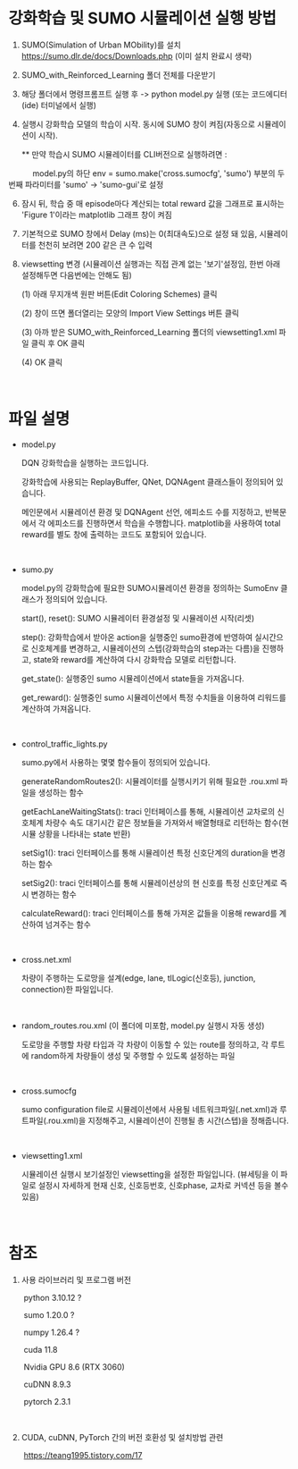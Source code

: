# 강화학습 및 SUMO 시뮬레이션 실행 방법

1. SUMO(Simulation of Urban MObility)를 설치 <https://sumo.dlr.de/docs/Downloads.php> (이미 설치 완료시 생략)

2. SUMO_with_Reinforced_Learning 폴더 전체를 다운받기

3. 해당 폴더에서 명령프롬프트 실행 후 -> python model.py 실행  (또는 코드에디터(ide) 터미널에서 실행)

4. 실행시 강화학습 모델의 학습이 시작. 동시에 SUMO 창이 켜짐(자동으로 시뮬레이션이 시작).

   ** 만약 학습시 SUMO 시뮬레이터를 CLI버전으로 실행하려면 :

&nbsp;&nbsp;&nbsp;&nbsp;&nbsp;&nbsp;&nbsp;&nbsp;&nbsp;&nbsp;&nbsp;model.py의 하단 env = sumo.make('cross.sumocfg', 'sumo') 부분의 두번째 파라미터를 'sumo' -> 'sumo-gui'로 설정

6. 잠시 뒤, 학습 중 매 episode마다 계산되는 total reward 값을 그래프로 표시하는 'Figure 1'이라는 matplotlib 그래프 창이 켜짐
  
7. 기본적으로 SUMO 창에서 Delay (ms)는 0(최대속도)으로 설정 돼 있음, 시뮬레이터를 천천히 보려면 200 같은 큰 수 입력

8. viewsetting 변경 (시뮬레이션 실행과는 직접 관계 없는 '보기'설정임, 한번 아래 설정해두면 다음번에는 안해도 됨)
   
   (1) 아래 무지개색 원판 버튼(Edit Coloring Schemes) 클릭

   (2) 창이 뜨면 폴더열리는 모양의 Import View Settings 버튼 클릭

   (3) 아까 받은 SUMO_with_Reinforced_Learning 폴더의 viewsetting1.xml 파일 클릭 후 OK 클릭

   (4) OK 클릭

&nbsp;

  # 파일 설명

- model.py

  DQN 강화학습을 실행하는 코드입니다.

  강화학습에 사용되는 ReplayBuffer, QNet, DQNAgent 클래스들이 정의되어 있습니다.

  메인문에서 시뮬레이션 환경 및 DQNAgent 선언, 에피소드 수를 지정하고, 반복문에서 각 에피소드를 진행하면서 학습을 수행합니다. matplotlib을 사용하여 total reward를 별도 창에 출력하는 코드도 포함되어 있습니다. 

&nbsp;

- sumo.py

  model.py의 강화학습에 필요한 SUMO시뮬레이션 환경을 정의하는 SumoEnv 클래스가 정의되어 있습니다.

  start(), reset(): SUMO 시뮬레이터 환경설정 및 시뮬레이션 시작(리셋)

  step(): 강화학습에서 받아온 action을 실행중인 sumo환경에 반영하여 실시간으로 신호체계를 변경하고, 시뮬레이션의 스텝(강화학습의 step과는 다름)을 진행하고, state와 reward를 계산하여 다시 강화학습 모델로 리턴합니다.

  get_state(): 실행중인 sumo 시뮬레이션에서 state들을 가져옵니다.

  get_reward(): 실행중인 sumo 시뮬레이션에서 특정 수치들을 이용하여 리워드를 계산하여 가져옵니다.
  
&nbsp;

- control_traffic_lights.py

  sumo.py에서 사용하는 몇몇 함수들이 정의되어 있습니다.
  
  generateRandomRoutes2(): 시뮬레이터를 실행시키기 위해 필요한 .rou.xml 파일을 생성하는 함수

  getEachLaneWaitingStats(): traci 인터페이스를 통해, 시뮬레이션 교차로의 신호체계 차량수 속도 대기시간 같은 정보들을 가져와서 배열형태로 리턴하는 함수(현 시뮬 상황을 나타내는 state 반환)

  setSig1(): traci 인터페이스를 통해 시뮬레이션 특정 신호단계의 duration을 변경하는 함수

  setSig2(): traci 인터페이스를 통해 시뮬레이션상의 현 신호를 특정 신호단계로 즉시 변경하는 함수

  calculateReward(): traci 인터페이스를 통해 가져온 값들을 이용해 reward를 계산하여 넘겨주는 함수

&nbsp;

- cross.net.xml

  차량이 주행하는 도로망을 설계(edge, lane, tlLogic(신호등), junction, connection)한 파일입니다.

&nbsp;  

- random_routes.rou.xml (이 폴더에 미포함, model.py 실행시 자동 생성)

  도로망을 주행할 차량 타입과 각 차량이 이동할 수 있는 route를 정의하고, 각 루트에 random하게 차량들이 생성 및 주행할 수 있도록 설정하는 파일

&nbsp;

- cross.sumocfg

  sumo configuration file로 시뮬레이션에서 사용될 네트워크파일(.net.xml)과 루트파일(.rou.xml)을 지정해주고, 시뮬레이션이 진행될 총 시간(스텝)을 정해줍니다.

&nbsp;

- viewsetting1.xml

  시뮬레이션 실행시 보기설정인 viewsetting을 설정한 파일입니다. (뷰세팅을 이 파일로 설정시 자세하게 현재 신호, 신호등번호, 신호phase, 교차로 커넥션 등을 볼수 있음)

&nbsp;

  # 참조
  
  1.  사용 라이브러리 및 프로그램 버전

&nbsp;&nbsp;&nbsp;&nbsp;&nbsp;&nbsp;&nbsp;python 3.10.12 ?

&nbsp;&nbsp;&nbsp;&nbsp;&nbsp;&nbsp;&nbsp;sumo 1.20.0 ?

&nbsp;&nbsp;&nbsp;&nbsp;&nbsp;&nbsp;&nbsp;numpy 1.26.4 ?

&nbsp;&nbsp;&nbsp;&nbsp;&nbsp;&nbsp;&nbsp;cuda 11.8

&nbsp;&nbsp;&nbsp;&nbsp;&nbsp;&nbsp;&nbsp;Nvidia GPU 8.6 (RTX 3060)

&nbsp;&nbsp;&nbsp;&nbsp;&nbsp;&nbsp;&nbsp;cuDNN 8.9.3

&nbsp;&nbsp;&nbsp;&nbsp;&nbsp;&nbsp;&nbsp;pytorch 2.3.1



&nbsp;

  2.  CUDA, cuDNN, PyTorch 간의 버전 호환성 및 설치방법 관련
     
&nbsp;&nbsp;&nbsp;&nbsp;&nbsp;&nbsp;&nbsp;<https://teang1995.tistory.com/17>
     
